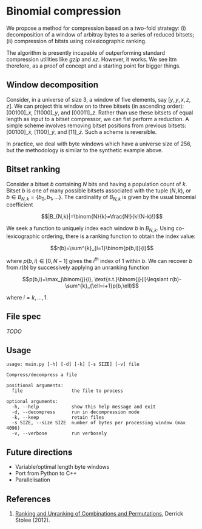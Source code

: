 # Binomial compression
We propose a method for compression based on a two-fold strategy: (i) decomposition of a window of arbitray bytes to a series of reduced bitsets; (ii) compression of bitsts using colexicographic ranking.

The algorithm is presently incapable of outperforming standard compression utilities like _gzip_ and _xz_. However, it works. We see itm therefore, as a proof of concept and a starting point for bigger things.

## Window decomposition
Consider, in a universe of size 3, a window of five elements, say $[y, y, x, z, z]$. We can project this window on to three bitsets (in ascending order): $[00100]\_{x}$, $[11000]\_{y}$, and $[00011]\_{z}$. Rather than use these bitsets of equal length as input to a bitset compressor, we can fist perform a reduction. A simple scheme involves removing bitset positions from previous bitsets: $[00100]\_{\bar{x}}$, $[1100]\_{\bar{y}}$, and $[11]\_{\bar{z}}$. Such a scheme is reversible.

In practice, we deal with byte windows which have a universe size of 256, but the methodology is similar to the synthetic example above.

## Bitset ranking
Consider a bitset $b$ containing $N$ bits and having a population count of $k$. Bitset $b$ is one of many possible bitsets associated with the tuple $(N,k)$, or $b\in{B_{N,k}}=\{b_0, b_1, ...\}$. The cardinality of $B_{N,k}$ is given by the usual binomial coefficient

$$|B_{N,k}|=\binom{N}{k}=\frac{N!}{k!(N-k)!}$$

We seek a function to uniquely index each window $b$ in $B_{N,k}$. Using co-lexicographic ordering, there is a ranking function to obtain the index value:

$$r(b)=\sum^{k}_{i=1}\binom{p(b,i)}{i}$$

where $p(b,i)\in{[0,N-1]}$ gives the $i^{th}$ index of $1$ within $b$.
We can recover $b$ from $r(b)$ by successively applying an unranking function

$$p(b,i)=\max_j\binom{j}{i}, \text{s.t.}\binom{j}{i}\leqslant r(b)-\sum^{k}_{\ell=i+1}p(b,\ell)$$

where $i=k,...,1$.

## File spec
_TODO_

## Usage
    usage: main.py [-h] [-d] [-k] [-s SIZE] [-v] file
    
    Compress/decompress a file
    
    positional arguments:
      file                  the file to process
    
    optional arguments:
      -h, --help            show this help message and exit
      -d, --decompress      run in decompression mode
      -k, --keep            retain files
      -s SIZE, --size SIZE  number of bytes per processing window (max 4096)
      -v, --verbose         run verbosely

## Future directions
- Variable/optimal length byte windows
- Port from Python to C++
- Parallelisation

## References

1. [Ranking and Unranking of Combinations and Permutations](https://computationalcombinatorics.wordpress.com/2012/09/10/ranking-and-unranking-of-combinations-and-permutations/), Derrick Stolee (2012).
